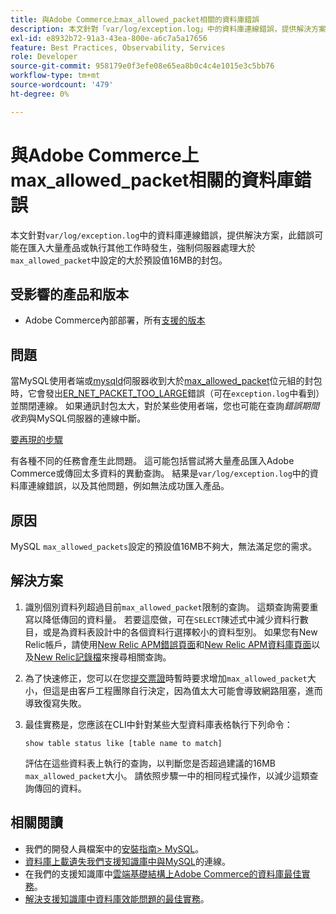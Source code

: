 ```yaml
---
title: 與Adobe Commerce上max_allowed_packet相關的資料庫錯誤
description: 本文針對「var/log/exception.log」中的資料庫連線錯誤，提供解決方案，在匯入大量產品或執行其他工作以強制伺服器處理大於預設值16MB的「max_allowed_packet」中設定的較大封包時，可能會發生這種錯誤。
exl-id: e8932b72-91a3-43ea-800e-a6c7a5a17656
feature: Best Practices, Observability, Services
role: Developer
source-git-commit: 958179e0f3efe08e65ea8b0c4c4e1015e3c5bb76
workflow-type: tm+mt
source-wordcount: '479'
ht-degree: 0%

---
```


# 與Adobe Commerce上max_allowed_packet相關的資料庫錯誤

本文針對`var/log/exception.log`中的資料庫連線錯誤，提供解決方案，此錯誤可能在匯入大量產品或執行其他工作時發生，強制伺服器處理大於`max_allowed_packet`中設定的大於預設值16MB的封包。

## 受影響的產品和版本

* Adobe Commerce內部部署，所有[支援的版本](https://magento.com/sites/default/files/magento-software-lifecycle-policy.pdf)

## 問題

當MySQL使用者端或[mysqld](https://dev.mysql.com/doc/refman/8.0/en/mysqld.html)伺服器收到大於[max\_allowed\_packet](https://dev.mysql.com/doc/refman/8.0/en/server-system-variables.html#sysvar_max_allowed_packet)位元組的封包時，它會發出[ER\_NET\_PACKET\_TOO\_LARGE](https://dev.mysql.com/doc/mysql-errors/8.0/en/server-error-reference.html#error_er_net_packet_too_large)錯誤（可在`exception.log`中看到）並關閉連線。 如果通訊封包太大，對於某些使用者端，您也可能在查詢&#x200B;*錯誤期間收到*&#x200B;與MySQL伺服器的連線中斷。

<u>要再現的步驟</u>

有各種不同的任務會產生此問題。 這可能包括嘗試將大量產品匯入Adobe Commerce或傳回太多資料的異動查詢。 結果是`var/log/exception.log`中的資料庫連線錯誤，以及其他問題，例如無法成功匯入產品。

## 原因

MySQL `max_allowed_packets`設定的預設值16MB不夠大，無法滿足您的需求。

## 解決方案

1. 識別個別資料列超過目前`max_allowed_packet`限制的查詢。 這類查詢需要重寫以降低傳回的資料量。 若要這麼做，可在`SELECT`陳述式中減少資料行數目，或是為資料表設計中的各個資料行選擇較小的資料型別。 如果您有New Relic帳戶，請使用[New Relic APM錯誤頁面](https://docs.newrelic.com/docs/apm/apm-ui-pages/error-analytics/errors-page-explore-events-behind-errors)和[New Relic APM資料庫頁面](https://docs.newrelic.com/docs/apm/apm-ui-pages/monitoring/databases-page-view-operations-throughput-response-time)以及[New Relic記錄檔](https://docs.newrelic.com/docs/logs/log-management/get-started/get-started-log-management)來搜尋相關查詢。
1. 為了快速修正，您可以在您[提交票證](/help/help-center-guide/help-center/magento-help-center-user-guide.md#submit-ticket)時暫時要求增加`max_allowed_packet`大小，但這是由客戶工程團隊自行決定，因為值太大可能會導致網路阻塞，進而導致復寫失敗。
1. 最佳實務是，您應該在CLI中針對某些大型資料庫表格執行下列命令：

   ```
   show table status like [table name to match]
   ```

   評估在這些資料表上執行的查詢，以判斷您是否超過建議的16MB `max_allowed_packet`大小。 請依照步驟一中的相同程式操作，以減少這類查詢傳回的資料。

## 相關閱讀

* 我們的開發人員檔案中的[安裝指南> MySQL](https://devdocs.magento.com/guides/v2.4/install-gde/prereq/mysql.html?itm_source=devdocs&amp;itm_medium=search_page&amp;itm_campaign=federated_search&amp;itm_term=max%20allowed%2016%20MB)。
* [資料庫上載遺失我們支援知識庫中與MySQL](/help/troubleshooting/database/database-upload-loses-connection-to-mysql.md)的連線。
* 在我們的支援知識庫中[雲端基礎結構上Adobe Commerce的資料庫最佳實務](https://experienceleague.adobe.com/docs/commerce-operations/implementation-playbook/best-practices/planning/database-on-cloud.html)。
* [解決支援知識庫中資料庫效能問題的最佳實務](https://experienceleague.adobe.com/docs/commerce-operations/implementation-playbook/best-practices/maintenance/resolve-database-performance-issues.html)。
